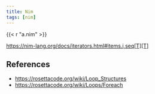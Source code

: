 ```yaml
---
title: Nim
tags: [nim]
---
```


{{< r "a.nim" >}}

<https://nim-lang.org/docs/iterators.html#items.i,seq[T][T]>

## References

- <https://rosettacode.org/wiki/Loop_Structures>
- <https://rosettacode.org/wiki/Loops/Foreach>
